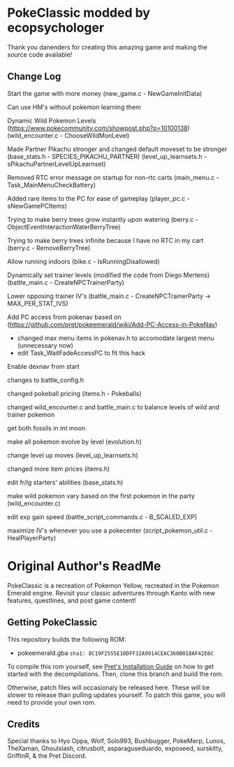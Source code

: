 # PokeClassic modded by ecopsychologer

Thank you danenders for creating this amazing game and making the source code available!

## Change Log
Start the game with more money (new_game.c - NewGameInitData)

Can use HM's without pokemon learning them

Dynamic Wild Pokemon Levels (https://www.pokecommunity.com/showpost.php?p=10100138) (wild_encounter.c - ChooseWildMonLevel)

Made Partner Pikachu stronger and changed default moveset to be stronger (base_stats.h - SPECIES_PIKACHU_PARTNER) (level_up_learnsets.h - sPikachuPartnerLevelUpLearnset)

Removed RTC error message on startup for non-rtc carts (main_menu.c - Task_MainMenuCheckBattery)

Added rare items to the PC for ease of gameplay (player_pc.c - sNewGamePCItems)

Trying to make berry trees grow instantly upon watering (berry.c - ObjectEventInteractionWaterBerryTree)

Trying to make berry trees infinite because I have no RTC in my cart (berry.c - RemoveBerryTree)

Allow running indoors (bike.c - IsRunningDisallowed)

Dynamically set trainer levels (modified the code from Diego Mertens) (battle_main.c - CreateNPCTrainerParty)

Lower opposing trainer IV's (battle_main.c - CreateNPCTrainerParty -> MAX_PER_STAT_IVS)

Add PC access from pokenav based on (https://github.com/pret/pokeemerald/wiki/Add-PC-Access-in-PokeNav)
- changed max menu items in pokenav.h to accomodate largest menu (unnecessary now)
- edit Task_WaitFadeAccessPC to fit this hack

Enable dexnav from start

changes to battle_config.h

changed pokeball pricing (items.h - Pokeballs)

changed wild_encounter.c and battle_main.c to balance levels of wild and trainer pokemon 

get both fossils in mt moon

make all pokemon evolve by level (evolution.h)

change level up moves (level_up_learnsets.h)

changed more item prices (items.h)

edit fr/lg starters' abilities (base_stats.h)

make wild pokemon vary based on the first pokemon in the party (wild_encounter.c)

edit exp gain speed (battle_script_commands.c - B_SCALED_EXP)

maximize IV's whenever you use a pokecenter (script_pokemon_util.c - HealPlayerParty)

# Original Author's ReadMe

PokeClassic is a recreation of Pokemon Yellow, recreated in the Pokemon Emerald engine. Revisit your classic adventures through Kanto with new features, questlines, and post game content!

## Getting PokeClassic
This repository builds the following ROM:

* pokeemerald.gba `sha1: 8C19F2555E10DFF32A9914CEAC360B018AF42E6C`

To compile this rom yourself, see [Pret's Installation Guide](https://github.com/pret/pokeemerald/blob/master/INSTALL.md) on how to get started with the decompilations. Then, clone this branch and build the rom.

Otherwise, patch files will occasionaly be released here. These will be slower to release than pulling updates yourself. To patch this game, you will need to provide your own rom.

## Credits
Special thanks to  Hyo Oppa, Wolf, Solo993, Bushbugger, PokeMerp, Lunos, TheXaman, Ghoulslash, citrusbolt, asparaguseduardo, exposeed, surskitty, GriffinR, & the Pret Discord.
